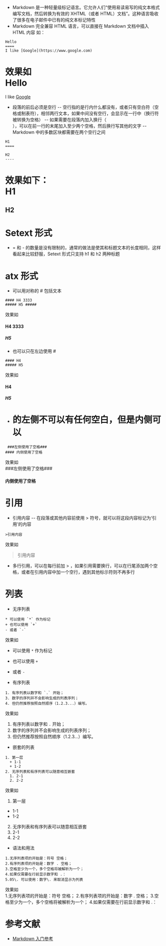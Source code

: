 - Markdown 是一种轻量级标记语言。它允许人们“使用易读易写的纯文本格式编写文档，然后转换为有效的 XHTML（或者 HTML）文档”。这种语言吸收了很多在电子邮件中已有的纯文本标记特性
- Markdown 完全兼容 HTML 语言，可以直接在 Markdown 文档中插入 HTML 内容
如：
```
Hello
====
I like [Google](https://www.google.com)
```
效果如<br>
Hello
====
I like [Google](https://www.google.com)

- 段落的前后必须是空行
-- 空行指的是行内什么都没有，或者只有空白符（空格或制表符），相邻两行文本，如果中间没有空行，会显示在一行中（换行符被转换为空格）
-- 如果需要在段落内加入换行（<br>），可以在前一行的末尾加入至少两个空格，然后换行写其他的文字
-- Markdown 中的多数区块都需要在两个空行之间
```
H1
====

H2
----
```
效果如下：<br>
H1
====

H2
----
# Setext 形式
- = 和 - 的数量是没有限制的，通常的做法是使其和标题文本的长度相同，这样看起来比较舒服，Setext 形式只支持 h1 和 h2 两种标题
# atx 形式
- 可以用对称的 # 包括文本
```
#### H4 3333
##### H5 #####
```
效果如<br>
#### H4 3333
##### H5 #####
- 也可以只在左边使用 #
```
#### H4
##### H5
```
效果如<br>
#### H4
##### H5
- # 的左侧不可以有任何空白，但是内侧可以
```
 ###左侧使用了空格###
#### 内侧使用了空格
```
效果如<br>
 ###左侧使用了空格###
#### 内侧使用了空格

# 引用
- 引用内容
-- 在段落或其他内容前使用 > 符号，就可以将这段内容标记为‘引用’的内容
```
>引用内容
```
效果如<br>
>引用内容
- 多行引用，可以在每行前加 > ，如果引用需要换行，可以在行尾添加两个空格，或者在引用内容中加一个空行，遇到其他标示符则不再多行

# 列表
- 无序列表
```
* 可以使用 `*` 作为标记
+ 也可以使用 `+`
- 或者 `-`
```
效果如<br>
* 可以使用 `*` 作为标记
+ 也可以使用 `+`
- 或者 `-`

- 有序列表
```
1. 有序列表以数字和 `.` 开始；
3. 数字的序列并不会影响生成的列表序列；
4. 但仍然推荐按照自然顺序（1.2.3...）编写。
```
效果如<br>
1. 有序列表以数字和 `.` 开始；
3. 数字的序列并不会影响生成的列表序列；
4. 但仍然推荐按照自然顺序（1.2.3...）编写。

- 嵌套的列表
```
1. 第一层
  + 1-1
  + 1-2
2. 无序列表和有序列表可以随意相互嵌套
  1. 2-1
  2. 2-2
```
效果如<br>
1. 第一层
  + 1-1
  + 1-2
2. 无序列表和有序列表可以随意相互嵌套
  1. 2-1
  2. 2-2

- 语法和用法
```
1.无序列表项的开始是：符号 空格；
2.有序列表项的开始是：数字 . 空格；
3.空格至少为一个，多个空格将被解析为一个；
4.如果仅需要在行前显示数字和 .：
5.05\. 可以使用：数字\. 来取消显示为列表
```
效果如<br>
1.无序列表项的开始是：符号 空格；
2.有序列表项的开始是：数字 . 空格；
3.空格至少为一个，多个空格将被解析为一个；
4.如果仅需要在行前显示数字和 .：









# 参考文献
- [Markdown 入门参考](http://xianbai.me/learn-md/index.html)